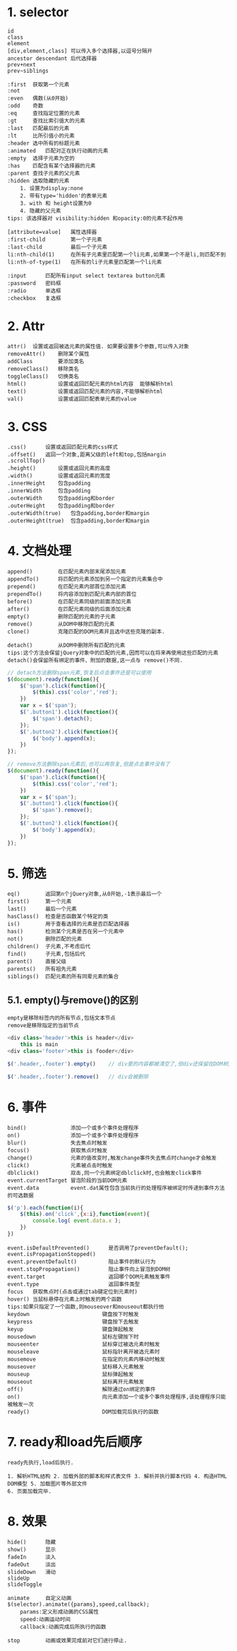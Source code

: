 
# 1. selector

    id
    class
    element
    [div,element,class] 可以传入多个选择器,以逗号分隔开
    ancestor descendant 后代选择器
    prev+next
    prev~siblings
    
    :first  获取第一个元素
    :not    
    :even   偶数(从0开始)
    :odd    奇数
    :eq     查找指定位置的元素
    :gt     查找比索引值大的元素
    :last   匹配最后的元素
    :lt     比所引值小的元素
    :header 选中所有的标题元素
    :animated   匹配对正在执行动画的元素
    :empty  选择子元素为空的
    :has    匹配含有某个选择器的元素
    :parent 查找子元素的父元素 
    :hidden 选取隐藏的元素
        1. 设置为display:none
        2. 带有type='hidden'的表单元素
        3. with 和 height设置为0
        4. 隐藏的父元素
    tips: 该选择器对 visibility:hidden 和opacity:0的元素不起作用  

    [attribute=value]   属性选择器
    :first-child        第一个子元素
    :last-child         最后一个子元素
    li:nth-child(1)     在所有子元素里匹配第一个li元素,如果第一个不是li,则匹配不到     
    li:nth-of-type(1)   在所有的li子元素里匹配第一个li元素

    :input      匹配所有input select textarea button元素
    :password   密码框
    :radio      单选框
    :checkbox   复选框

# 2. Attr

    attr()  设置或返回被选元素的属性值. 如果要设置多个参数,可以传入对象
    removeAttr()    删除某个属性
    addClass        要添加类名
    removeClass()   移除类名
    toggleClass()   切换类名
    html()          设置或返回匹配元素的html内容  能够解析html
    text()          设置或返回匹配元素的内容,不能够解析html
    val()           设置或返回匹配表单元素的value

# 3. CSS

    .css()      设置或返回匹配元素的css样式
    .offset()   返回一个对象,距离父级的left和top,包括margin
    .scrollTop() 
    .height()       设置或返回元素的高度   
    .width()        设置或返回元素的宽度
    .innerHeight    包含padding
    .innerWidth     包含padding
    .outerWidth     包含padding和border
    .outerHeight    包含padding和border
    .outerWidth(true)   包含padding,border和margin
    .outerHeight(true)  包含padding,border和margin

# 4. 文档处理

    append()        在匹配元素内部末尾添加元素
    appendTo()      将匹配的元素添加到另一个指定的元素集合中
    prepend()       在匹配元素内部首位添加元素
    prependTo()     将内容添加到匹配元素内部的首位
    before()        在匹配元素同级的前面添加元素
    after()         在匹配元素同级的后面添加元素
    empty()         删除匹配的元素的子元素
    remove()        从DOM中移除匹配的元素
    clone()         克隆匹配的DOM元素并且选中这些克隆的副本.
    
    detach()        从DOM中删除所有匹配的元素
    tips:这个方法会保留jQuery对象中的匹配的元素,因而可以在将来再使用这些匹配的元素
    detach()会保留所有绑定的事件、附加的数据,这一点与 remove()不同.

```js
// detach方法删除span元素,恢复后点击事件还是可以使用
$(document).ready(function(){
    $('span').click(function(){
        $(this).css('color','red');
    })
    var x = $('span');
    $('.button1').click(function(){
        $('span').detach();
    });
    $('.button2').click(function(){
        $('body').append(x);
    })
});

// remove方法删除span元素后,也可以再恢复,但是点击事件没有了
$(document).ready(function(){
    $('span').click(function(){
        $(this).css('color','red');
    })
    var x = $('span');
    $('.button1').click(function(){
        $('span').remove();
    });
    $('.button2').click(function(){
        $('body').append(x);
    })
});
```

# 5. 筛选

    eq()        返回第n个jQuery对象,从0开始,-1表示最后一个
    first()     第一个元素
    last()      最后一个元素
    hasClass()  检查是否函数某个特定的类
    is()        用于查看选择的元素是否匹配选择器
    has()       检测某个元素是否在另一个元素中
    not()       删除匹配的元素
    children()  子元素,不考虑后代
    find()      子元素,包括后代
    parent()    直接父级
    parents()   所有祖先元素
    siblings()  匹配元素的所有同辈元素的集合

## 5.1. empty()与remove()的区别

    empty是移除标签内的所有节点,包括文本节点
    remove是移除指定的当前节点
```js
<div class='header'>this is header</div>
    this is main 
<div class='footer'>this is fooder</div>

$('.header,.footer').empty()    // div里的内容都被清空了,但div还保留在DOM树上

$('.header,.footer').remove()   // div会被删除
```

# 6. 事件

    bind()              添加一个或多个事件处理程序
    on()                添加一个或多个事件处理程序
    blur()              失去焦点时触发
    focus()             获取焦点时触发
    change()            元素的值改变时,触发change事件失去焦点时change才会触发
    click()             元素被点击时触发
    dblclick()          双击,同一个元素绑定dblclick时,也会触发click事件
    event.currentTarget 冒泡阶段的当前DOM元素
    event.data          event.dat属性包含当前执行的处理程序被绑定时传递到事件方法的可选数据
```js
$('p').each(function(i){
    $(this).on('click',{x:i},function(event){
        console.log( event.data.x );
    })
})
```
    event.isDefaultPrevented()      是否调用了preventDefault();
    event.isPropagationStopped()    
    event.preventDefault()          阻止事件的默认行为
    event.stopPropagation()         阻止事件向上冒泡到DOM树
    event.target                    返回哪个DOM元素触发事件
    event.type                      返回事件类型
    focus   获取焦点时(点击或通过tab键定位到元素时)
    hover() 当鼠标悬停在元素上时触发的两个函数
    tips:如果只指定了一个函数,则mouseover和mouseout都执行他
    keydown                       键盘按下时触发
    keypress                      键盘按下去触发
    keyup                         键盘弹起触发
    mousedown                     鼠标左键按下时
    mouseenter                    鼠标穿过被选元素时触发
    mouseleave                    鼠标指针离开被选元素时
    mousemove                     在指定的元素内移动时触发
    mouseover                     鼠标移入元素触发
    mouseup                       鼠标弹起触发
    mouseout                      鼠标离开元素触发
    off()                         解除通过on绑定的事件
    on()                          向元素添加一个或多个事件处理程序,该处理程序只能被触发一次
    ready()                       DOM加载完后执行的函数

# 7. ready和load先后顺序

    ready先执行,load后执行.

    1. 解析HTML结构 2. 加载外部的脚本和样式表文件 3. 解析并执行脚本代码 4. 构造HTML DOM模型 5. 加载图片等外部文件
    6. 页面加载完毕.

# 8. 效果

    hide()      隐藏
    show()      显示
    fadeIn      淡入
    fadeOut     淡出
    slideDown   滑动
    slideUp     
    slideToggle 

    animate     自定义动画
    $(selector).animate({params},speed,callback);
        params:定义形成动画的CSS属性
        speed:动画运动时间
        callback:动画完成后所执行的函数

    stop        动画或效果完成前对它们进行停止.